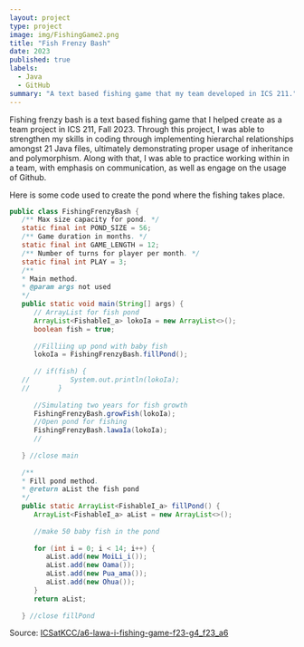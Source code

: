 ```yaml
---
layout: project
type: project
image: img/FishingGame2.png
title: "Fish Frenzy Bash"
date: 2023
published: true
labels:
  - Java
  - GitHub
summary: "A text based fishing game that my team developed in ICS 211."
---
```



Fishing frenzy bash is a text based fishing game that I helped create as a team project in ICS 211, Fall 2023. Through this project, I was able to strengthen my skills in coding through implementing hierarchal relationships amongst 21 Java files, ultimately demonstrating proper usage of inheritance and polymorphism. Along with that, I was able to practice working within in a team, with emphasis on communication, as well as engage on the usage of Github.

Here is some code used to create the pond where the fishing takes place.

```java
public class FishingFrenzyBash {
   /** Max size capacity for pond. */
   static final int POND_SIZE = 56;
   /** Game duration in months. */
   static final int GAME_LENGTH = 12;
   /** Number of turns for player per month. */
   static final int PLAY = 3;
   /** 
   * Main method.
   * @param args not used
   */
   public static void main(String[] args) {
      // ArrayList for fish pond
      ArrayList<FishableI_a> lokoIa = new ArrayList<>();
      boolean fish = true;
      
      //Filliing up pond with baby fish
      lokoIa = FishingFrenzyBash.fillPond();
      
      // if(fish) {
   //          System.out.println(lokoIa);
   //       }
      
      //Simulating two years for fish growth
      FishingFrenzyBash.growFish(lokoIa);
      //Open pond for fishing
      FishingFrenzyBash.lawaIa(lokoIa);
      //
      
   } //close main
   
   /**
   * Fill pond method.
   * @return aList the fish pond
   */
   public static ArrayList<FishableI_a> fillPond() {
      ArrayList<FishableI_a> aList = new ArrayList<>();
      
      //make 50 baby fish in the pond
      
      for (int i = 0; i < 14; i++) {
         aList.add(new MoiLi_i());
         aList.add(new Oama());
         aList.add(new Pua_ama());
         aList.add(new Ohua());
      }
      return aList;
   
   } //close fillPond
```
 
Source: <a href="https://github.com/ICSatKCC/a6-lawa-i-fishing-game-f23-g4_f23_a6"><i class="large github icon "></i>ICSatKCC/a6-lawa-i-fishing-game-f23-g4_f23_a6</a>
